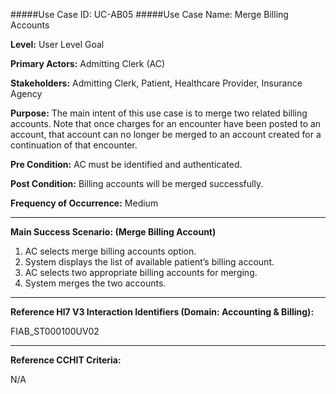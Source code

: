 #####Use Case ID: UC-AB05
#####Use Case Name: Merge Billing Accounts

**Level:**                     User Level Goal

**Primary Actors:**            Admitting Clerk (AC)

**Stakeholders:**              Admitting Clerk, Patient, Healthcare Provider, Insurance Agency

**Purpose:**                   The main intent of this use case is to merge two related billing accounts. Note that once charges for an encounter have been posted to an account, that account can no longer be merged to an account created for a continuation of that encounter.

**Pre Condition:**             AC must be identified and authenticated.

**Post Condition:**            Billing accounts will be merged successfully.

**Frequency of Occurrence:**   Medium
__________________________________________________________
**Main Success Scenario: (Merge Billing Account)**

1.	AC selects merge billing accounts option.
2.	System displays the list of available patient’s billing account. 
3.	AC selects two appropriate billing accounts for merging.
4.	System merges the two accounts.


________________________________________________________________________
**Reference Hl7 V3 Interaction Identifiers (Domain: Accounting & Billing):**

FIAB_ST000100UV02
_______________________________________________________________
**Reference CCHIT Criteria:**

N/A
